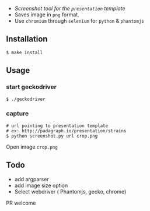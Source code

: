 

*  *Screenshot tool for the ```presentation``` template*
*  Saves image in ```png``` format.
*  Use ```chromium``` through ```selenium``` for ```python``` & ```phantomjs```

## Installation

    $ make install

## Usage  
        
### start geckodriver   
   
    $ ./geckodriver

### capture

    # url pointing to presentation template
    # ex: http://padagraph.io/presentation/strains
    $ python screenshot.py url crop.png


Open image ```crop.png```


## Todo

* add argparser
* add image size option 
* Select webdriver ( Phantomjs, gecko, chrome)

PR welcome 

